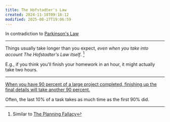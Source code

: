 ```yaml
---
title: The Hofstadter's Law
created: 2024-11-18T09:18:12
modified: 2025-08-27T19:06:59
---
```


In contradiction to [Parkinson's Law](parkinsons-law.md)

---

Things usually take longer than you expect, _even when you take into account The Hofstadter's Law itself_. [^1]

E.g., if you think you'll finish your homework in an hour, it might actually take two hours.

---

[When you have 90 percent of a large project completed, finishing up the final details will take another 90 percent.](https://www.nytimes.com/2022/06/02/opinion/david-brooks-life-hacks.html)

Often, the last 10% of a task takes as much time as the first 90% did.

[^1]: Similar to [The Planning Fallacy](https://en.wikipedia.org/wiki/Planning_fallacy)
